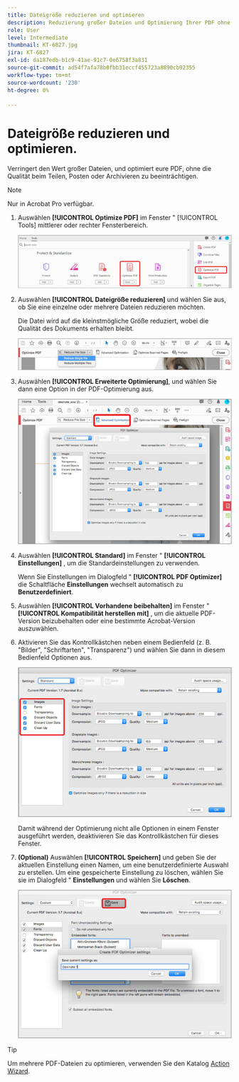 ```yaml
---
title: Dateigröße reduzieren und optimieren
description: Reduzierung großer Dateien und Optimierung Ihrer PDF ohne Qualitätseinbußen bei der Freigabe, Veröffentlichung oder Archivierung
role: User
level: Intermediate
thumbnail: KT-6827.jpg
jira: KT-6827
exl-id: da187edb-b1c9-41ae-91c7-0e6758f3a831
source-git-commit: ad54f7afa78b0fbb31eccf455723a8890cb92355
workflow-type: tm+mt
source-wordcount: '230'
ht-degree: 0%

---
```


# Dateigröße reduzieren und optimieren.

Verringert den Wert großer Dateien, und optimiert eure PDF, ohne die Qualität beim Teilen, Posten oder Archivieren zu beeinträchtigen.

>[!NOTE]
>
>Nur in Acrobat Pro verfügbar.

1. Auswählen **[!UICONTROL Optimize PDF]** im Fenster &quot; [!UICONTROL Tools] mittlerer oder rechter Fensterbereich.

   ![Schritt 1 reduzieren](../assets/Reduce_1.png)

1. Auswählen **[!UICONTROL Dateigröße reduzieren]** und wählen Sie aus, ob Sie eine einzelne oder mehrere Dateien reduzieren möchten.

   Die Datei wird auf die kleinstmögliche Größe reduziert, wobei die Qualität des Dokuments erhalten bleibt.

   ![Schritt 2 reduzieren](../assets/Reduce_2.png)

1. Auswählen **[!UICONTROL Erweiterte Optimierung]**, und wählen Sie dann eine Option in der PDF-Optimierung aus.

   ![Schritt 3 reduzieren](../assets/Reduce_3.png)

1. Auswählen **[!UICONTROL Standard]** im Fenster &quot; **[!UICONTROL Einstellungen]** , um die Standardeinstellungen zu verwenden.

   Wenn Sie Einstellungen im Dialogfeld &quot; **[!UICONTROL PDF Optimizer]** die Schaltfläche **Einstellungen** wechselt automatisch zu **Benutzerdefiniert**.

1. Auswählen **[!UICONTROL Vorhandene beibehalten]** im Fenster &quot; **[!UICONTROL Kompatibilität herstellen mit]** , um die aktuelle PDF-Version beizubehalten oder eine bestimmte Acrobat-Version auszuwählen.

1. Aktivieren Sie das Kontrollkästchen neben einem Bedienfeld (z. B. &quot;Bilder&quot;, &quot;Schriftarten&quot;, &quot;Transparenz&quot;) und wählen Sie dann in diesem Bedienfeld Optionen aus.

   ![Schritt 5 reduzieren](../assets/Reduce_5.png)

   Damit während der Optimierung nicht alle Optionen in einem Fenster ausgeführt werden, deaktivieren Sie das Kontrollkästchen für dieses Fenster.

1. **(Optional)** Auswählen **[!UICONTROL Speichern]** und geben Sie der aktuellen Einstellung einen Namen, um eine benutzerdefinierte Auswahl zu erstellen. Um eine gespeicherte Einstellung zu löschen, wählen Sie sie im Dialogfeld &quot; **Einstellungen** und wählen Sie **Löschen**.

   ![Schritt 6 reduzieren](../assets/Reduce_6.png)

>[!TIP]
>
>Um mehrere PDF-Dateien zu optimieren, verwenden Sie den Katalog [Action Wizard](../advanced-tasks/action.md).